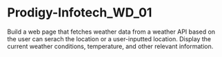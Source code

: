 # Prodigy-Infotech_WD_01
Build a web page that fetches weather data from a weather API based on 
the user can serach the location or a user-inputted location. Display the current weather conditions, temperature, and other relevant information.



